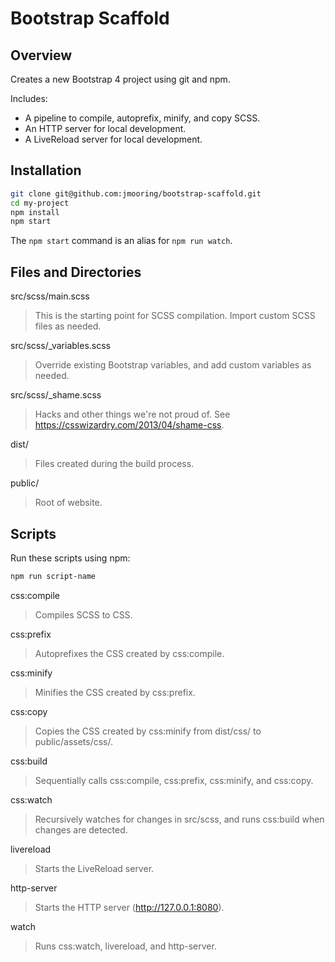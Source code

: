 # Bootstrap Scaffold

## Overview

Creates a new Bootstrap 4 project using git and npm.

Includes:

- A pipeline to compile, autoprefix, minify, and copy SCSS.
- An HTTP server for local development.
- A LiveReload server for local development.

## Installation

```bash
git clone git@github.com:jmooring/bootstrap-scaffold.git
cd my-project
npm install
npm start
```

The `npm start` command is an alias for `npm run watch`.

## Files and Directories

src/scss/main.scss
> This is the starting point for SCSS compilation. Import custom SCSS files as needed.

src/scss/_variables.scss
> Override existing Bootstrap variables, and add custom variables as needed.

src/scss/_shame.scss
> Hacks and other things we're not proud of. See <https://csswizardry.com/2013/04/shame-css>.

dist/
> Files created during the build process.

public/
> Root of website.

## Scripts

Run these scripts using npm:

```bash
npm run script-name
```

css:compile
> Compiles SCSS to CSS.

css:prefix
> Autoprefixes the CSS created by css:compile.

css:minify
> Minifies the CSS created by css:prefix.

css:copy
> Copies the CSS created by css:minify from dist/css/ to public/assets/css/.

css:build
> Sequentially calls css:compile, css:prefix, css:minify, and css:copy.

css:watch
> Recursively watches for changes in src/scss, and runs css:build when changes are detected.

livereload
> Starts the LiveReload server.

http-server
> Starts the HTTP server (<http://127.0.0.1:8080>).

watch
> Runs css:watch, livereload, and http-server.
